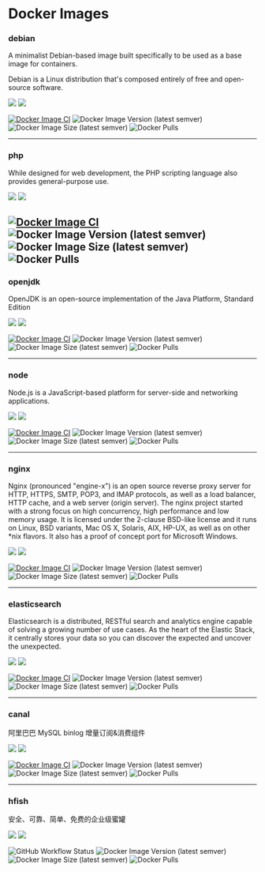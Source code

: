 # Docker Images

### debian

A minimalist Debian-based image built specifically to be used as a base image for containers.

Debian is a Linux distribution that's composed entirely of free and open-source software.

[![](https://img.shields.io/badge/github-chinayin--docker/debian-brightgreen)](https://github.com/chinayin-docker/debian)
[![](https://img.shields.io/badge/dockerhub-chinayin/debian-brightgreen)](https://hub.docker.com/repository/docker/chinayin/debian)

[![Docker Image CI](https://github.com/chinayin-docker/debian/actions/workflows/ci.yml/badge.svg?event=schedule)](https://github.com/chinayin-docker/debian/actions/workflows/ci.yml)
![Docker Image Version (latest semver)](https://img.shields.io/docker/v/chinayin/debian?sort=semver)
![Docker Image Size (latest semver)](https://img.shields.io/docker/image-size/chinayin/debian?sort=semver)
![Docker Pulls](https://img.shields.io/docker/pulls/chinayin/debian)

---

### php

While designed for web development, the PHP scripting language also provides general-purpose use.

[![](https://img.shields.io/badge/github-chinayin--docker/php-brightgreen)](https://github.com/chinayin-docker/php)
[![](https://img.shields.io/badge/dockerhub-chinayin/php-brightgreen)](https://hub.docker.com/repository/docker/chinayin/php)

[![Docker Image CI](https://github.com/chinayin-docker/openjdk/actions/workflows/ci.yml/badge.svg?event=schedule)](https://github.com/chinayin-docker/openjdk/actions/workflows/ci.yml)
![Docker Image Version (latest semver)](https://img.shields.io/docker/v/chinayin/php?sort=semver)
![Docker Image Size (latest semver)](https://img.shields.io/docker/image-size/chinayin/php?sort=semver)
![Docker Pulls](https://img.shields.io/docker/pulls/chinayin/php)
---

### openjdk

OpenJDK is an open-source implementation of the Java Platform, Standard Edition

[![](https://img.shields.io/badge/github-chinayin--docker/openjdk-brightgreen)](https://github.com/chinayin-docker/openjdk)
[![](https://img.shields.io/badge/dockerhub-chinayin/openjdk-brightgreen)](https://hub.docker.com/repository/docker/chinayin/openjdk)

[![Docker Image CI](https://github.com/chinayin-docker/openjdk/actions/workflows/ci.yml/badge.svg?event=schedule)](https://github.com/chinayin-docker/openjdk/actions/workflows/ci.yml)
![Docker Image Version (latest semver)](https://img.shields.io/docker/v/chinayin/openjdk?sort=semver)
![Docker Image Size (latest semver)](https://img.shields.io/docker/image-size/chinayin/openjdk?sort=semver)
![Docker Pulls](https://img.shields.io/docker/pulls/chinayin/openjdk)

---

### node

Node.js is a JavaScript-based platform for server-side and networking applications.

[![](https://img.shields.io/badge/github-chinayin--docker/node-brightgreen)](https://github.com/chinayin-docker/node)
[![](https://img.shields.io/badge/dockerhub-chinayin/node-brightgreen)](https://hub.docker.com/repository/docker/chinayin/node)

[![Docker Image CI](https://github.com/chinayin-docker/node/actions/workflows/ci.yml/badge.svg?event=schedule)](https://github.com/chinayin-docker/php/actions/workflows/ci.yml)
![Docker Image Version (latest semver)](https://img.shields.io/docker/v/chinayin/node?sort=semver)
![Docker Image Size (latest semver)](https://img.shields.io/docker/image-size/chinayin/node?sort=semver)
![Docker Pulls](https://img.shields.io/docker/pulls/chinayin/node)

---

### nginx

Nginx (pronounced "engine-x") is an open source reverse proxy server for HTTP, HTTPS, SMTP, POP3, and IMAP protocols, as
well as a load balancer, HTTP cache, and a web server (origin server). The nginx project started with a strong focus on
high concurrency, high performance and low memory usage. It is licensed under the 2-clause BSD-like license and it runs
on Linux, BSD variants, Mac OS X, Solaris, AIX, HP-UX, as well as on other *nix flavors. It also has a proof of concept
port for Microsoft Windows.

[![](https://img.shields.io/badge/github-chinayin--docker/nginx-brightgreen)](https://github.com/chinayin-docker/nginx)
[![](https://img.shields.io/badge/dockerhub-chinayin/nginx-brightgreen)](https://hub.docker.com/repository/docker/chinayin/nginx)

[![Docker Image CI](https://github.com/chinayin-docker/nginx/actions/workflows/ci.yml/badge.svg?event=schedule)](https://github.com/chinayin-docker/nginx/actions/workflows/ci.yml)
![Docker Image Version (latest semver)](https://img.shields.io/docker/v/chinayin/nginx?sort=semver)
![Docker Image Size (latest semver)](https://img.shields.io/docker/image-size/chinayin/nginx?sort=semver)
![Docker Pulls](https://img.shields.io/docker/pulls/chinayin/nginx)

---

### elasticsearch

Elasticsearch is a distributed, RESTful search and analytics engine capable of solving a growing number of use cases. As
the heart of the Elastic Stack, it centrally stores your data so you can discover the expected and uncover the
unexpected.

[![](https://img.shields.io/badge/github-chinayin--docker/elasticsearch-brightgreen)](https://github.com/chinayin-docker/elasticsearch)
[![](https://img.shields.io/badge/dockerhub-chinayin/elasticsearch-brightgreen)](https://hub.docker.com/repository/docker/chinayin/elasticsearch)

[![Docker Image CI](https://github.com/chinayin-docker/elasticsearch/actions/workflows/ci.yml/badge.svg?event=schedule)](https://github.com/chinayin-docker/elasticsearch/actions/workflows/ci.yml)
![Docker Image Version (latest semver)](https://img.shields.io/docker/v/chinayin/elasticsearch?sort=semver)
![Docker Image Size (latest semver)](https://img.shields.io/docker/image-size/chinayin/elasticsearch?sort=semver)
![Docker Pulls](https://img.shields.io/docker/pulls/chinayin/elasticsearch)

--- 

### canal

阿里巴巴 MySQL binlog 增量订阅&消费组件

[![](https://img.shields.io/badge/github-chinayin--docker/canal-brightgreen)](https://github.com/chinayin-docker/canal)
[![](https://img.shields.io/badge/dockerhub-chinayin/canal-brightgreen)](https://hub.docker.com/repository/docker/chinayin/canal)

[![Docker Image CI](https://github.com/chinayin-docker/canal/actions/workflows/ci.yml/badge.svg?event=schedule)](https://github.com/chinayin-docker/canal/actions/workflows/ci.yml)
![Docker Image Version (latest semver)](https://img.shields.io/docker/v/chinayin/canal?sort=semver)
![Docker Image Size (latest semver)](https://img.shields.io/docker/image-size/chinayin/canal?sort=semver)
![Docker Pulls](https://img.shields.io/docker/pulls/chinayin/canal)

--- 

### hfish

安全、可靠、简单、免费的企业级蜜罐

[![](https://img.shields.io/badge/github-chinayin--docker/hfish-brightgreen)](https://github.com/chinayin-docker/hfish)
[![](https://img.shields.io/badge/dockerhub-chinayin/hfish-brightgreen)](https://hub.docker.com/repository/docker/chinayin/hfish)

![GitHub Workflow Status](https://img.shields.io/github/workflow/status/chinayin-docker/hfish/Docker%20Image%20CI)
![Docker Image Version (latest semver)](https://img.shields.io/docker/v/chinayin/hfish?sort=semver)
![Docker Image Size (latest semver)](https://img.shields.io/docker/image-size/chinayin/hfish?sort=semver)
![Docker Pulls](https://img.shields.io/docker/pulls/chinayin/hfish)

